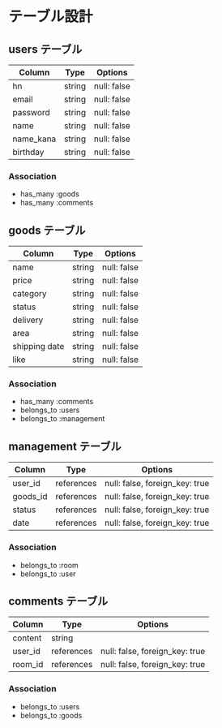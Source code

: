 # テーブル設計

## users テーブル

| Column   | Type   | Options     |
| -------- | ------ | ----------- |
| hn       | string | null: false |
| email    | string | null: false |
| password | string | null: false |
| name     | string | null: false |
| name_kana| string | null: false |
| birthday | string | null: false |

### Association
- has_many :goods
- has_many :comments


## goods テーブル

| Column | Type   | Options     |
| ------ | ------ | ----------- |
| name   | string | null: false |
| price  | string | null: false |
| category| string | null: false |
| status | string | null: false |
| delivery| string | null: false |
| area   | string | null: false |
| shipping date| string | null: false |
| like   | string | null: false |


### Association
- has_many :comments
- belongs_to :users
- belongs_to :management

## management テーブル

| Column  | Type    | Options                        |
| ------- | ------- | ------------------------------ |
| user_id | references | null: false, foreign_key: true |
| goods_id | references | null: false, foreign_key: true |
| status  | references | null: false, foreign_key: true |
| date    | references | null: false, foreign_key: true |

### Association

- belongs_to :room
- belongs_to :user

## comments テーブル

| Column  | Type    | Options                        |
| ------- |  ------- | ------------------------------ |
| content    | string  |
| user_id | references | null: false, foreign_key: true |
| room_id | references | null: false, foreign_key: true |

### Association

- belongs_to :users
- belongs_to :goods
